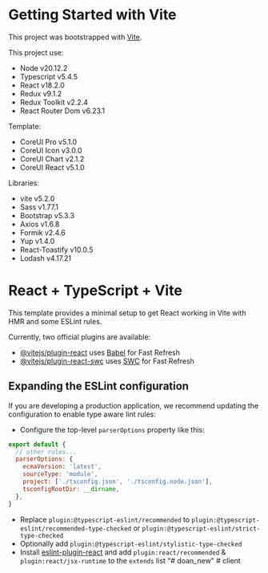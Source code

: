 # Getting Started with Vite

This project was bootstrapped with [Vite](https://vitejs.dev/).

This project use:
- Node v20.12.2
- Typescript v5.4.5
- React v18.2.0
- Redux v9.1.2
- Redux Toolkit v2.2.4
- React Router Dom v6.23.1

Template:
- CoreUI Pro v5.1.0
- CoreUI Icon v3.0.0
- CoreUI Chart v2.1.2
- CoreUI React v5.1.0

Libraries:
- vite v5.2.0
- Sass v1.77.1
- Bootstrap v5.3.3
- Axios v1.6.8
- Formik v2.4.6
- Yup v1.4.0
- React-Toastify v10.0.5
- Lodash v4.17.21

# React + TypeScript + Vite

This template provides a minimal setup to get React working in Vite with HMR and some ESLint rules.

Currently, two official plugins are available:

- [@vitejs/plugin-react](https://github.com/vitejs/vite-plugin-react/blob/main/packages/plugin-react/README.md) uses [Babel](https://babeljs.io/) for Fast Refresh
- [@vitejs/plugin-react-swc](https://github.com/vitejs/vite-plugin-react-swc) uses [SWC](https://swc.rs/) for Fast Refresh

## Expanding the ESLint configuration

If you are developing a production application, we recommend updating the configuration to enable type aware lint rules:

- Configure the top-level `parserOptions` property like this:

```js
export default {
  // other rules...
  parserOptions: {
    ecmaVersion: 'latest',
    sourceType: 'module',
    project: ['./tsconfig.json', './tsconfig.node.json'],
    tsconfigRootDir: __dirname,
  },
}
```

- Replace `plugin:@typescript-eslint/recommended` to `plugin:@typescript-eslint/recommended-type-checked` or `plugin:@typescript-eslint/strict-type-checked`
- Optionally add `plugin:@typescript-eslint/stylistic-type-checked`
- Install [eslint-plugin-react](https://github.com/jsx-eslint/eslint-plugin-react) and add `plugin:react/recommended` & `plugin:react/jsx-runtime` to the `extends` list
"# doan_new" 
#   c l i e n t  
 